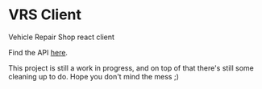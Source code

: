 # VRS Client
Vehicle Repair Shop react client

Find the API <a href="https://github.com/TheMonster1995/VRS-Api" target="_blank" >here</a>.

This project is still a work in progress, and on top of that there's still some cleaning up to do. Hope you don't mind the mess ;)
